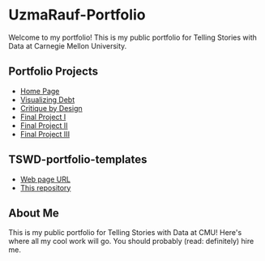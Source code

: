 # UzmaRauf-Portfolio

Welcome to my portfolio! This is my public portfolio for Telling Stories with Data at Carnegie Mellon University.

## Portfolio Projects

- [Home Page](#)
- [Visualizing Debt](#)
- [Critique by Design](critique-by-design.md)
- [Final Project I](final-project-part-one.md)
- [Final Project II](final-project-part-two.md)
- [Final Project III](final-project-part-three.md)

## TSWD-portfolio-templates

- [Web page URL](#)
- [This repository](#)

## About Me

This is my public portfolio for Telling Stories with Data at CMU! Here's where all my cool work will go. You should probably (read: definitely) hire me.
